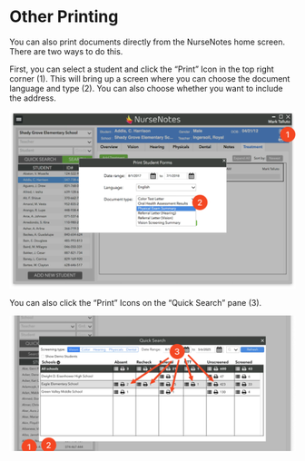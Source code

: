 # Other Printing

You can also print documents directly from the NurseNotes home screen. There are two ways to do this.

First, you can select a student and click the “Print” Icon in the top right corner (1). This will bring up a screen where you can choose the document language and type (2). You can also choose whether you want to include the address.

![Other Printing](../media/nn-other-printing1.png)

You can also click the “Print” Icons on the “Quick Search” pane (3).

![Other Printing](../media/nn-other-printing2.png)

